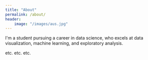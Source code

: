 ```yaml
---
title: "About"
permalink: /about/
header: 
    image: "/images/aus.jpg"
---
```


I'm a student pursuing a career in data science, who excels at data visualization, machine learning, and exploratory analysis.

etc. etc. etc. 